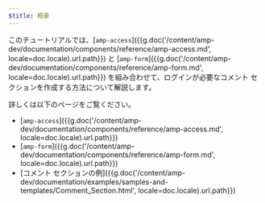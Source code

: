 ```yaml
---
$title: 概要
---
```


このチュートリアルでは、[`amp-access`]({{g.doc('/content/amp-dev/documentation/components/reference/amp-access.md', locale=doc.locale).url.path}}) と [`amp-form`]({{g.doc('/content/amp-dev/documentation/components/reference/amp-form.md', locale=doc.locale).url.path}}) を組み合わせて、ログインが必要なコメント セクションを作成する方法について解説します。

詳しくは以下のページをご覧ください。

- [`amp-access`]({{g.doc('/content/amp-dev/documentation/components/reference/amp-access.md', locale=doc.locale).url.path}})
- [`amp-form`]({{g.doc('/content/amp-dev/documentation/components/reference/amp-form.md', locale=doc.locale).url.path}})
- [コメント セクションの例]({{g.doc('/content/amp-dev/documentation/examples/samples-and-templates/Comment_Section.html', locale=doc.locale).url.path}})
